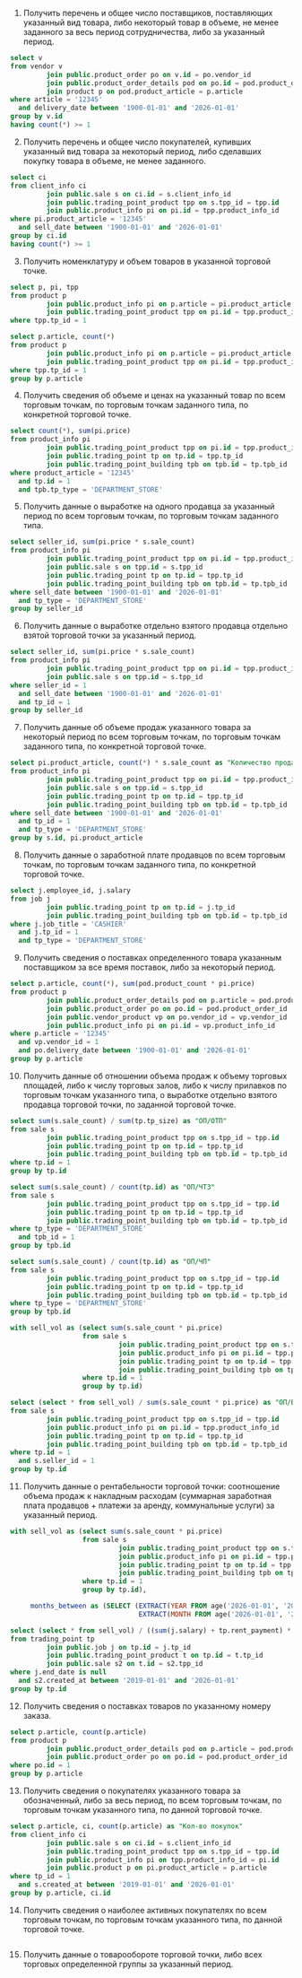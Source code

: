 1. Получить перечень и общее число поставщиков, поставляющих указанный вид товара, либо некоторый товар в объеме, не
   менее заданного за весь период сотрудничества, либо за указанный период.

```sql
select v
from vendor v
         join public.product_order po on v.id = po.vendor_id
         join public.product_order_details pod on po.id = pod.product_order_id
         join product p on pod.product_article = p.article
where article = '12345'
  and delivery_date between '1900-01-01' and '2026-01-01'
group by v.id
having count(*) >= 1
```

2. Получить перечень и общее число покупателей, купивших указанный вид товара за некоторый период, либо сделавших
   покупку товара в объеме, не менее заданного.

```sql
select ci
from client_info ci
         join public.sale s on ci.id = s.client_info_id
         join public.trading_point_product tpp on s.tpp_id = tpp.id
         join public.product_info pi on pi.id = tpp.product_info_id
where pi.product_article = '12345'
  and sell_date between '1900-01-01' and '2026-01-01'
group by ci.id
having count(*) >= 1
``` 

3. Получить номенклатуру и объем товаров в указанной торговой точке.

```sql
select p, pi, tpp
from product p
         join public.product_info pi on p.article = pi.product_article
         join public.trading_point_product tpp on pi.id = tpp.product_info_id
where tpp.tp_id = 1
```

```sql
select p.article, count(*)
from product p
         join public.product_info pi on p.article = pi.product_article
         join public.trading_point_product tpp on pi.id = tpp.product_info_id
where tpp.tp_id = 1
group by p.article
```

4. Получить сведения об объеме и ценах на указанный товар по всем торговым точкам, по торговым точкам заданного типа, по
   конкретной торговой точке.

```sql
select count(*), sum(pi.price)
from product_info pi
         join public.trading_point_product tpp on pi.id = tpp.product_info_id
         join public.trading_point tp on tp.id = tpp.tp_id
         join public.trading_point_building tpb on tpb.id = tp.tpb_id
where product_article = '12345'
  and tp.id = 1
  and tpb.tp_type = 'DEPARTMENT_STORE'
```

5. Получить данные о выработке на одного продавца за указанный период по всем торговым точкам, по торговым точкам
   заданного типа.

```sql
select seller_id, sum(pi.price * s.sale_count)
from product_info pi
         join public.trading_point_product tpp on pi.id = tpp.product_info_id
         join public.sale s on tpp.id = s.tpp_id
         join public.trading_point tp on tp.id = tpp.tp_id
         join public.trading_point_building tpb on tpb.id = tp.tpb_id
where sell_date between '1900-01-01' and '2026-01-01'
  and tp_type = 'DEPARTMENT_STORE'
group by seller_id
```

6. Получить данные о выработке отдельно взятого продавца отдельно взятой торговой точки за указанный период.

```sql
select seller_id, sum(pi.price * s.sale_count)
from product_info pi
         join public.trading_point_product tpp on pi.id = tpp.product_info_id
         join public.sale s on tpp.id = s.tpp_id
where seller_id = 1
  and sell_date between '1900-01-01' and '2026-01-01'
  and tp_id = 1
group by seller_id
```

7. Получить данные об объеме продаж указанного товара за некоторый период по всем торговым точкам, по торговым точкам
   заданного типа, по конкретной торговой точке.

```sql
select pi.product_article, count(*) * s.sale_count as "Количество продаж"
from product_info pi
         join public.trading_point_product tpp on pi.id = tpp.product_info_id
         join public.sale s on tpp.id = s.tpp_id
         join public.trading_point tp on tp.id = tpp.tp_id
         join public.trading_point_building tpb on tpb.id = tp.tpb_id
where sell_date between '1900-01-01' and '2026-01-01'
  and tp_id = 1
  and tp_type = 'DEPARTMENT_STORE'
group by s.id, pi.product_article
```

8. Получить данные о заработной плате продавцов по всем торговым точкам, по торговым точкам заданного типа, по
   конкретной торговой точке.

```sql
select j.employee_id, j.salary
from job j
         join public.trading_point tp on tp.id = j.tp_id
         join public.trading_point_building tpb on tpb.id = tp.tpb_id
where j.job_title = 'CASHIER'
  and j.tp_id = 1
  and tp_type = 'DEPARTMENT_STORE'
```

9. Получить сведения о поставках определенного товара указанным поставщиком за все время поставок, либо за некоторый
   период.

```sql
select p.article, count(*), sum(pod.product_count * pi.price)
from product p
         join public.product_order_details pod on p.article = pod.product_article
         join public.product_order po on po.id = pod.product_order_id
         join public.vendor_product vp on po.vendor_id = vp.vendor_id
         join public.product_info pi on pi.id = vp.product_info_id
where p.article = '12345'
  and vp.vendor_id = 1
  and po.delivery_date between '1900-01-01' and '2026-01-01'
group by p.article 
```

10. Получить данные об отношении объема продаж к объему торговых площадей, либо к числу торговых залов, либо к числу
    прилавков по торговым точкам указанного типа, о выработке отдельно взятого продавца торговой точки, по заданной
    торговой точке.

```sql
select sum(s.sale_count) / sum(tp.tp_size) as "ОП/ОТП"
from sale s
         join public.trading_point_product tpp on s.tpp_id = tpp.id
         join public.trading_point tp on tp.id = tpp.tp_id
         join public.trading_point_building tpb on tpb.id = tp.tpb_id
where tp.id = 1
group by tp.id
```

```sql
select sum(s.sale_count) / count(tp.id) as "ОП/ЧТЗ"
from sale s
         join public.trading_point_product tpp on s.tpp_id = tpp.id
         join public.trading_point tp on tp.id = tpp.tp_id
         join public.trading_point_building tpb on tpb.id = tp.tpb_id
where tp_type = 'DEPARTMENT_STORE'
  and tpb_id = 1
group by tpb.id
```

```sql
select sum(s.sale_count) / count(tp.id) as "ОП/ЧП"
from sale s
         join public.trading_point_product tpp on s.tpp_id = tpp.id
         join public.trading_point tp on tp.id = tpp.tp_id
         join public.trading_point_building tpb on tpb.id = tp.tpb_id
where tp_type = 'DEPARTMENT_STORE'
group by tpb.id
```

```sql
with sell_vol as (select sum(s.sale_count * pi.price)
                  from sale s
                           join public.trading_point_product tpp on s.tpp_id = tpp.id
                           join public.product_info pi on pi.id = tpp.product_info_id
                           join public.trading_point tp on tp.id = tpp.tp_id
                           join public.trading_point_building tpb on tpb.id = tp.tpb_id
                  where tp.id = 1
                  group by tp.id)

select (select * from sell_vol) / sum(s.sale_count * pi.price) as "ОП/ВП"
from sale s
         join public.trading_point_product tpp on s.tpp_id = tpp.id
         join public.product_info pi on pi.id = tpp.product_info_id
         join public.trading_point tp on tp.id = tpp.tp_id
         join public.trading_point_building tpb on tpb.id = tp.tpb_id
where tp.id = 1
  and s.seller_id = 1
group by tp.id
```

11. Получить данные о рентабельности торговой точки: соотношение объема продаж к накладным расходам (суммарная
    заработная плата продавцов + платежи за аренду, коммунальные услуги) за указанный период.

```sql
with sell_vol as (select sum(s.sale_count * pi.price)
                  from sale s
                           join public.trading_point_product tpp on s.tpp_id = tpp.id
                           join public.product_info pi on pi.id = tpp.product_info_id
                           join public.trading_point tp on tp.id = tpp.tp_id
                           join public.trading_point_building tpb on tpb.id = tp.tpb_id
                  where tp.id = 1
                  group by tp.id),

     months_between as (SELECT (EXTRACT(YEAR FROM age('2026-01-01', '2019-01-01')) * 12 +
                                EXTRACT(MONTH FROM age('2026-01-01', '2019-01-01'))))

select (select * from sell_vol) / ((sum(j.salary) + tp.rent_payment) * (select * from months_between))
from trading_point tp
         join public.job j on tp.id = j.tp_id
         join public.trading_point_product t on tp.id = t.tp_id
         join public.sale s2 on t.id = s2.tpp_id
where j.end_date is null
  and s2.created_at between '2019-01-01' and '2026-01-01'
group by tp.id
```

12. Получить сведения о поставках товаров по указанному номеру заказа.

```sql
select p.article, count(p.article)
from product p
         join public.product_order_details pod on p.article = pod.product_article
         join public.product_order po on po.id = pod.product_order_id
where po.id = 1
group by p.article 
```

13. Получить сведения о покупателях указанного товара за обозначенный, либо за весь период, по всем торговым точкам, по
    торговым точкам указанного типа, по данной торговой точке.

```sql
select p.article, ci, count(p.article) as "Кол-во покупок"
from client_info ci
         join public.sale s on ci.id = s.client_info_id
         join public.trading_point_product tpp on s.tpp_id = tpp.id
         join public.product_info pi on tpp.product_info_id = pi.id
         join public.product p on pi.product_article = p.article
where tp_id = 1
  and s.created_at between '2019-01-01' and '2026-01-01'
group by p.article, ci.id 
```

14. Получить сведения о наиболее активных покупателях по всем торговым точкам, по торговым точкам указанного типа, по
    данной торговой точке.

```sql

```

15. Получить данные о товарообороте торговой точки, либо всех торговых определенной группы за указанный период.                                                                                                                                      

```sql

```
